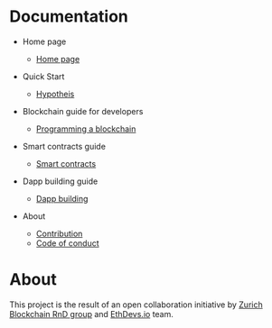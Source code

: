 Documentation
=============
 * Home page
    * [Home page](./homepage.md)
    
* Quick Start
    * [Hypotheis](guides/hypothesis.md)
    
* Blockchain guide for developers
    * [Programming a blockchain](guides/blockchain/guide.md)
* Smart contracts guide
    * [Smart contracts](guides/ethereum/contracts.md)
    
* Dapp building guide
    * [Dapp building](guides/Dapp%20development/readme.md)

* About
    * [Contribution](about/contribution.md)
    * [Code of conduct](about/codeofconduct.md)

About
=============
This project is the result of an open collaboration initiative by [Zurich Blockchain RnD group](https://zbrd.org/) and [EthDevs.io](https://www.ethdevs.io/) team.
